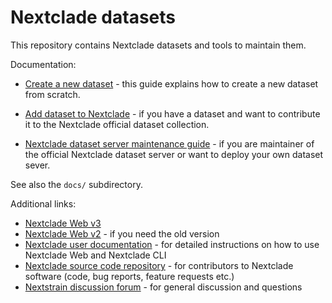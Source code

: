 # Nextclade datasets

This repository contains Nextclade datasets and tools to maintain them.

Documentation:

- [Create a new dataset](https://github.com/nextstrain/nextclade_data/blob/master/docs/dataset-creation-guide.md) - this guide explains how to create a new dataset from scratch.

- [Add dataset to Nextclade](https://github.com/nextstrain/nextclade_data/blob/master/docs/dataset-curation-guide.md) - if you have a dataset and want to contribute it to the Nextclade official dataset collection.

- [Nextclade dataset server maintenance guide](https://github.com/nextstrain/nextclade_data/blob/master/docs/dataset-server-maintenance.md) - if you are maintainer of the official Nextclade dataset server or want to deploy your own dataset sever.

See also the `docs/` subdirectory.

Additional links:

- [Nextclade Web v3](https://clades.nextstrain.org)
- [Nextclade Web v2](https://v2.clades.nextstrain.org) - if you need the old version
- [Nextclade user documentation](https://docs.nextstrain.org/projects/nextclade/en/stable/index.html) - for detailed instructions on how to use Nextclade Web and Nextclade CLI
- [Nextclade source code repository](https://github.com/nextstrain/nextclade) - for contributors to Nextclade software (code, bug reports, feature requests etc.)
- [Nextstrain discussion forum](https://discussion.nextstrain.org) - for general discussion and questions
